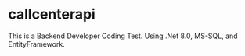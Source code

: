 # callcenterapi
This is a Backend Developer Coding Test. Using .Net 8.0, MS-SQL, and EntityFramework.
